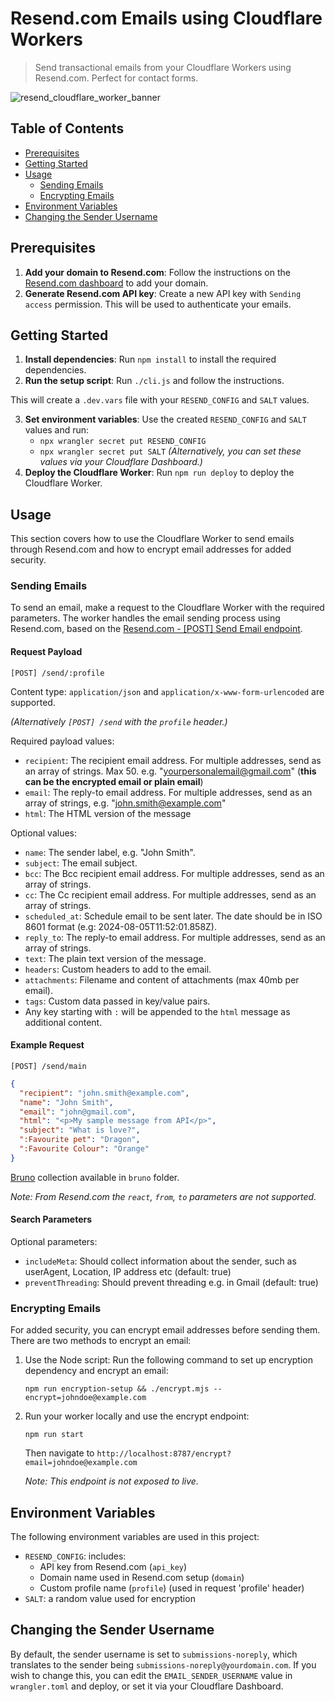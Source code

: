 # Resend.com Emails using Cloudflare Workers

> Send transactional emails from your Cloudflare Workers using Resend.com. Perfect for contact forms.

![resend_cloudflare_worker_banner](https://github.com/user-attachments/assets/5c491293-9db8-45dc-961b-3a45b2136f55)

## Table of Contents
- [Prerequisites](#prerequisites)
- [Getting Started](#getting-started)
- [Usage](#usage)
  - [Sending Emails](#sending-emails)
  - [Encrypting Emails](#encrypting-emails)
- [Environment Variables](#environment-variables)
- [Changing the Sender Username](#changing-the-sender-username)

## Prerequisites

1. **Add your domain to Resend.com**: Follow the instructions on the [Resend.com dashboard](https://resend.com/docs/dashboard/domains/cloudflare) to add your domain.
2. **Generate Resend.com API key**: Create a new API key with `Sending access` permission. This will be used to authenticate your emails.

## Getting Started

1. **Install dependencies**: Run `npm install` to install the required dependencies.
2. **Run the setup script**: Run `./cli.js` and follow the instructions.

This will create a `.dev.vars` file with your `RESEND_CONFIG` and `SALT` values.

3. **Set environment variables**: Use the created `RESEND_CONFIG` and `SALT` values and run:
   * `npx wrangler secret put RESEND_CONFIG`
   * `npx wrangler secret put SALT`
   _(Alternatively, you can set these values via your Cloudflare Dashboard.)_
4. **Deploy the Cloudflare Worker**: Run `npm run deploy` to deploy the Cloudflare Worker.

## Usage

This section covers how to use the Cloudflare Worker to send emails through Resend.com and how to encrypt email addresses for added security.

### Sending Emails

To send an email, make a request to the Cloudflare Worker with the required parameters. The worker handles the email sending process using Resend.com, based on the [Resend.com - [POST] Send Email endpoint](https://resend.com/docs/api-reference/emails/send-email).

#### Request Payload
`[POST] /send/:profile`

Content type: `application/json` and `application/x-www-form-urlencoded` are supported.

_(Alternatively `[POST] /send` with the `profile` header.)_

Required payload values:
* `recipient`: The recipient email address. For multiple addresses, send as an array of strings. Max 50. e.g. "yourpersonalemail@gmail.com" (**this can be the encrypted email or plain email**)
* `email`: The reply-to email address. For multiple addresses, send as an array of strings, e.g. "john.smith@example.com"
* `html`: The HTML version of the message

Optional values:
* `name`: The sender label, e.g. "John Smith".
* `subject`: The email subject.
* `bcc`: The Bcc recipient email address. For multiple addresses, send as an array of strings.
* `cc`: The Cc recipient email address. For multiple addresses, send as an array of strings.
* `scheduled_at`: Schedule email to be sent later. The date should be in ISO 8601 format (e.g: 2024-08-05T11:52:01.858Z).
* `reply_to`: The reply-to email address. For multiple addresses, send as an array of strings.
* `text`: The plain text version of the message.
* `headers`: Custom headers to add to the email.
* `attachments`: Filename and content of attachments (max 40mb per email).
* `tags`: Custom data passed in key/value pairs.
* Any key starting with `:` will be appended to the `html` message as additional content.

#### Example Request

`[POST] /send/main`

```json
{
  "recipient": "john.smith@example.com",
  "name": "John Smith",
  "email": "john@gmail.com",
  "html": "<p>My sample message from API</p>",
  "subject": "What is love?",
  ":Favourite pet": "Dragon",
  ":Favourite Colour": "Orange"
}
```

[Bruno](https://www.usebruno.com/) collection available in `bruno` folder.

_Note: From Resend.com the `react`, `from`, `to` parameters are not supported._

#### Search Parameters

Optional parameters:
* `includeMeta`: Should collect information about the sender, such as userAgent, Location, IP address etc (default: true) 
* `preventThreading`: Should prevent threading e.g. in Gmail (default: true)

### Encrypting Emails

For added security, you can encrypt email addresses before sending them. There are two methods to encrypt an email:

1. Use the Node script:
   Run the following command to set up encryption dependency and encrypt an email:
      ```
      npm run encryption-setup && ./encrypt.mjs --encrypt=johndoe@example.com
      ```


2. Run your worker locally and use the encrypt endpoint:
   ```
   npm run start
   ```
   Then navigate to `http://localhost:8787/encrypt?email=johndoe@example.com`

   _Note: This endpoint is not exposed to live._

## Environment Variables

The following environment variables are used in this project:

* `RESEND_CONFIG`: includes:
  + API key from Resend.com (`api_key`)
  + Domain name used in Resend.com setup (`domain`)
  + Custom profile name (`profile`) (used in request 'profile' header)
* `SALT`: a random value used for encryption

## Changing the Sender Username

By default, the sender username is set to `submissions-noreply`, which translates to the sender being `submissions-noreply@yourdomain.com`. If you wish to change this, you can edit the `EMAIL_SENDER_USERNAME` value in `wrangler.toml` and deploy, or set it via your Cloudflare Dashboard.
